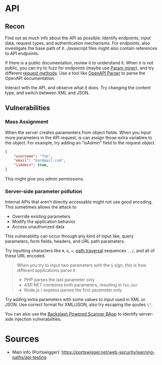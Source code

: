 # API

## Recon
Find out as much info about the API as possible. Identify endpoints, input data, request types, and authentication mechanisms. For endpoints, also investigate the base path of it. Javascript files might also contain references to API endpoints.

If there is a public documentation, review it to understand it. When it is not public, you can try to fuzz for endpoints (maybe use [Param miner](https://portswigger.net/bappstore/17d2949a985c4b7ca092728dba871943)), and try different [request methods](https://developer.mozilla.org/en-US/docs/Web/HTTP/Methods). Use a tool like [OpenAPI Parser](https://portswigger.net/bappstore/6bf7574b632847faaaa4eb5e42f1757c) to parse the OpenAPI documentation.

Interact with the API, and observe what it does. Try changing the content type, and switch between XML and JSON.

## Vulnerabilities

### Mass Assignment
When the server creates paramenters from object fields. When you input more parameters in the API request, is can assign those extra variables to the object. For example, try adding an "isAdmin" field to the request object.

```json
{
    "username": "foo",
    "email": "bar@mail.com",
    "isAdmin": true,
}
```

This might give you admin permissions.

### Server-side parameter pollution
Internal APIs that aren't directly accessable might not use good encoding. This sometimes allows the attack to
- Override existing parameters
- Modify the application behavior
- Access unauthorized data

This vulnerability can occur through any kind of input like, query parameters, form fields, headers, and URL path parameters. 

Try inputting characters like `#`, `&`, `=`, [path traversal](./path_traversal.md) sequences `../`, and all of these URL encoded. 

> When you try to input two parameters with the `&` sign, this is how different applications parse it
> - PHP parses the last parameter only
> - ASP.NET combines both parameters, resulting in `foo,bar`
> - Node.js / express parses the first parameter only

Try adding extra parameters with some values to input used in XML or JSON. Use correct format for XML/JSON, also try escaping the qoutes `\"`.

You can also use the [Backslash Powered Scanner BApp](https://portswigger.net/bappstore/9cff8c55432a45808432e26dbb2b41d8) to identify server-side injection vulnerabilities.

# Sources
- Main info (Portswigger): https://portswigger.net/web-security/learning-paths/api-testing
